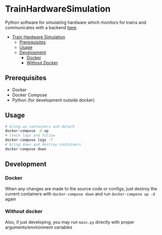 # TrainHardwareSimulation
Python software for simulating hardware which monitors for trains and communicates with a backend [here](https://github.com/SAU-Senior-Project-2022/train_backend).

  - [Train Hardware Simulation](#trainhardwaresimulation)
    - [Prerequisites](#prerequisites)
    - [Usage](#usage)
    - [Development](#development)
      - [Docker](#docker)
      - [Without Docker](#without-docker)
## Prerequisites
  * Docker
  * Docker Compose
  * Python (for development outside docker)
## Usage
```bash
# bring up containers and detach
docker-compose -d up
# check logs and follow
docker-compose logs -f
# bring down and destroy containers
docker-compose down
```

## Development

### Docker
When any changes are made to the source code or configs, just destroy the current containers with `docker-compose down` and run `docker-compose up -d` again
### Without docker
Also, if just developing, you may run `main.py` directly with proper arguments/environment variables

